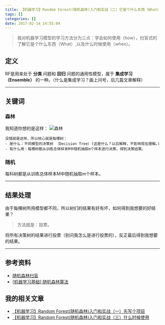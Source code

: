 ```yaml
---
title: 【机器学习】Random Forest(随机森林)入门和实战（二）它是个什么东西（What）
tags: []
categories: []
date: 2017-02-14 14:55:04
---
```


> 我对机器学习模型的学习方法分为三点：学会如何使用（how），扫盲式的了解它是个什么东西（What）,以及什么时候使用（when）。
## 定义
RF是用来处于 **分类** 问题和 **回归** 问题的通用性模型，属于 **集成学习（Ensemble）** 的一种。（什么是集成学习？画上问号，后几篇文章解释）


----------


## 关键词 ##

### 森林 ####
 我知道你想的是这样：
![森林](http://img.blog.csdn.net/20170214130310568?watermark/2/text/aHR0cDovL2Jsb2cuY3Nkbi5uZXQvTGluX1Rpbmc=/font/5a6L5L2T/fontsize/400/fill/I0JBQkFCMA==/dissolve/70/gravity/SouthEast)
	
	没错就是这样，所以核心就是每棵树：
	- 是什么：不同模型的决策树 （Decision Tree）(这是什么？以后解释，不影响现在理解。)
	- 有什么用：每棵树都从训练总体样本M中随机抽取m个样本进行决策，得到决策结果。

### 随机 ###
每科树都是从训练总体样本M中随机抽取m个样本。


----------


## 结果处理 ##
由于每棵树所用模型都不同，所以树们的结果有好有坏，如何得到我想要的好结果？
> 方法就是：投票。

将所有决策树的结果进行投票（别问我怎么是进行投票的），反正最后得到我想要的结果。


----------


## 参考资料 ##

 - [随机森林扫盲](http://mp.weixin.qq.com/s?__biz=MzA5ODUxOTA5Mg==&mid=2652549623&idx=1&sn=773bb5b6c3d83c2eb6c853dc91abef8d&scene=0#wechat_redirect)
 - [[机器学习基础] 随机森林算法](http://mp.weixin.qq.com/s?__biz=MzAwODY4Njg2OA==&mid=2652008939&idx=1&sn=ee7b7f1abeb2a4e4252523381743e81a&scene=0#wechat_redirect)

## 我的相关文章
- [ 【机器学习】Random Forest(随机森林)入门和实战（一）先写个项目](http://www.smilehu.com/2017/02/14/untitled-1487001905526/)
- [ 【机器学习】Random Forest(随机森林)入门和实战（三）什么时候使用](http://www.smilehu.com/2017/02/14/untitled-1487083319765/)